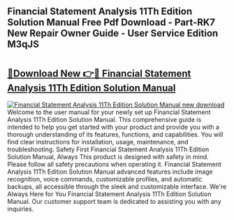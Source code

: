 ## Financial Statement Analysis 11Th Edition Solution Manual Free Pdf Download - Part-RK7 New Repair Owner Guide - User Service Edition M3qJS

# <h2><a href="http://bc63070.oget.top/?id=Financial+Statement+Analysis+11Th+Edition+Solution+Manual">🔗Download New 👉🔴 Financial Statement Analysis 11Th Edition Solution Manual</a></h2>

[![Financial Statement Analysis 11Th Edition Solution Manual new download](https://i.imgur.com/5g1atiW.png)](http://bc63070.oget.top/?id=Financial+Statement+Analysis+11Th+Edition+Solution+Manual)
Welcome to the user manual for your newly set up Financial Statement Analysis 11Th Edition Solution Manual. This comprehensive guide is intended to help you get started with your product and provide you with a thorough understanding of its features, functions, and capabilities. You will find clear instructions for installation, usage, maintenance, and troubleshooting. Safety First Financial Statement Analysis 11Th Edition Solution Manual, Always This product is designed with safety in mind. Please follow all safety precautions when operating it. Financial Statement Analysis 11Th Edition Solution Manual advanced features include image recognition, voice commands, customizable profiles, and automatic backups, all accessible through the sleek and customizable interface. We're Always Here for You Financial Statement Analysis 11Th Edition Solution Manual. Our customer support team is dedicated to assisting you with any inquiries.
